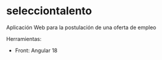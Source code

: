 # selecciontalento
Aplicación Web para la postulación de una oferta de empleo

Herramientas: 
- Front: Angular 18
